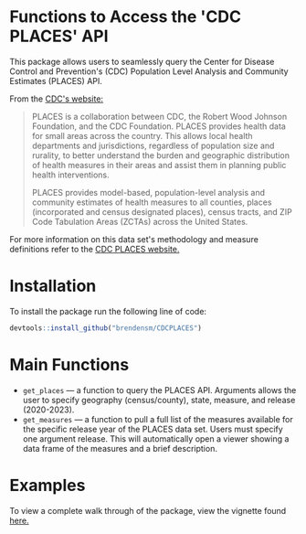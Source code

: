 # Functions to Access the 'CDC PLACES' API

This package allows users to seamlessly query the Center for Disease Control and Prevention's (CDC) Population Level Analysis and Community Estimates (PLACES) API.

From the [CDC's website:](https://www.cdc.gov/places/index.html) 
>PLACES is a collaboration between CDC, the Robert Wood Johnson Foundation, and the CDC Foundation. PLACES provides health data for small areas across the country. This allows local health departments and jurisdictions, regardless of population size and rurality, to better understand the burden and geographic distribution of health measures in their areas and assist them in planning public health interventions.
>
>PLACES provides model-based, population-level analysis and community estimates of health measures to all counties, places (incorporated and census designated places), census tracts, and ZIP Code Tabulation Areas (ZCTAs) across the United States.

For more information on this data set's methodology and measure definitions refer to the [CDC PLACES website.](https://www.cdc.gov/places/about/index.html) 

# Installation

To install the package run the following line of code:

``` r
devtools::install_github("brendensm/CDCPLACES")
```

# Main Functions

-   `get_places` &mdash; a function to query the PLACES API. Arguments allows the user to specify geography (census/county), state, measure, and release (2020-2023).
-   `get_measures` &mdash; a function to pull a full list of the measures available for the specific release year of the PLACES data set. Users must specify one argument release. This will automatically open a viewer showing a data frame of the measures and a brief description.

# Examples

To view a complete walk through of the package, view the vignette found [here.](https://brendenmsmith.com/posts/introducing%20the%20places%20package/)

